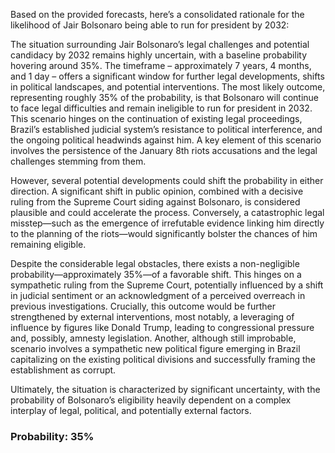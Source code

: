 Based on the provided forecasts, here’s a consolidated rationale for the likelihood of Jair Bolsonaro being able to run for president by 2032:

The situation surrounding Jair Bolsonaro’s legal challenges and potential candidacy by 2032 remains highly uncertain, with a baseline probability hovering around 35%. The timeframe – approximately 7 years, 4 months, and 1 day – offers a significant window for further legal developments, shifts in political landscapes, and potential interventions. The most likely outcome, representing roughly 35% of the probability, is that Bolsonaro will continue to face legal difficulties and remain ineligible to run for president in 2032. This scenario hinges on the continuation of existing legal proceedings, Brazil’s established judicial system’s resistance to political interference, and the ongoing political headwinds against him. A key element of this scenario involves the persistence of the January 8th riots accusations and the legal challenges stemming from them.

However, several potential developments could shift the probability in either direction. A significant shift in public opinion, combined with a decisive ruling from the Supreme Court siding against Bolsonaro, is considered plausible and could accelerate the process. Conversely, a catastrophic legal misstep—such as the emergence of irrefutable evidence linking him directly to the planning of the riots—would significantly bolster the chances of him remaining eligible. 

Despite the considerable legal obstacles, there exists a non-negligible probability—approximately 35%—of a favorable shift. This hinges on a sympathetic ruling from the Supreme Court, potentially influenced by a shift in judicial sentiment or an acknowledgment of a perceived overreach in previous investigations.  Crucially, this outcome would be further strengthened by external interventions, most notably, a leveraging of influence by figures like Donald Trump, leading to congressional pressure and, possibly, amnesty legislation. Another, although still improbable, scenario involves a sympathetic new political figure emerging in Brazil capitalizing on the existing political divisions and successfully framing the establishment as corrupt. 

Ultimately, the situation is characterized by significant uncertainty, with the probability of Bolsonaro’s eligibility heavily dependent on a complex interplay of legal, political, and potentially external factors.

### Probability: 35%